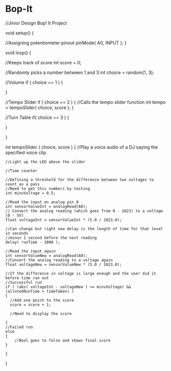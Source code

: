 # Bop-It
//Jinior Design Bop! It Project

void setup() {
  
  //Assigning potentiometer pinout 
  pinMode( A0, INPUT ); 
}

void loop() {

  //Keeps track of score
  int score = 0;

  //Randomly picks a number between 1 and 3 
  int choice = random(1, 3);
  
  //Volume 
  if ( choice == 1 )
  {
  
  }
  
  //Tempo Slider
  if ( choice == 2 )
  {
    //Calls the tempo slider function
    int tempo = tempoSlider( choice, score );
  }
  
  //Turn Table
  if( choice == 3 )
  {
  
  }

}

int tempoSlider ( choice, score )
{
    //Play a voice audio of a DJ saying the specified voice clip
    
    //Light up the LED above the slider 

    //Time counter 
    
    //Defining a threshold for the difference between two voltages to count as a pass
    //Need to get this numbers by testing 
    int minvVoltage = 0.5;
    
    //Read the input on analog pin 0
    int sensorValueInt = analogRead(A0);
    // Convert the analog reading (which goes from 0 - 1023) to a voltage (0 - 5V)
    float voltageInt = sensorValueInt * (5.0 / 1023.0); 
  
    //Can change but right now delay is the length of time for that level in seconds
    //minus 1 second before the next reading
    delay( runTime - 1000 ); 
    
    //Read the input again
    int sensorValueNew = analogRead(A0);
    //Convert the analog reading to a voltage again
    float voltageNew = sensorValueNew * (5.0 / 1023.0); 
  
    //If the difference in voltage is large enough and the user did it before time ran out
    //Successful run
    if ( (abs( voltageInt - voltageNew ) >= minvVoltage) && (allotedRunTime > timeTaken) )
    {
      //Add one point to the score 
      score = score + 1;

      //Need to display the score
      
    }
    //Failed run
    else 
    {
        //Bool goes to false and shows final score 
    }
        
    }
} 
